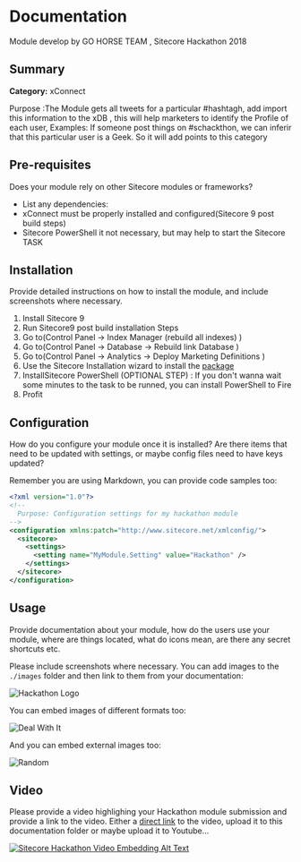 # Documentation

Module develop by GO HORSE TEAM , Sitecore Hackathon 2018

## Summary

**Category:** xConnect

Purpose :The Module gets all tweets for a particular #hashtagh, add import this information to the xDB , this will help marketers 
to identify the Profile of each user, Examples: If someone post things on #schackthon, we can inferir that this particular user is a Geek. 
So it will add points to this category

## Pre-requisites

Does your module rely on other Sitecore modules or frameworks?

- List any dependencies: 
- xConnect must be properly installed and configured(Sitecore 9 post build steps)
- Sitecore PowerShell it not necessary, but may help to start the Sitecore TASK

## Installation

Provide detailed instructions on how to install the module, and include screenshots where necessary.
1. Install Sitecore 9
2. Run Sitecore9 post build installation Steps 
3. Go to(Control Panel ->  Index Manager (rebuild all indexes) )
4. Go to(Control Panel ->  Database -> Rebuild link Database )
5. Go to(Control Panel ->  Analytics  -> Deploy Marketing Definitions )
6. Use the Sitecore Installation wizard to install the [package](#link-to-package)
7. InstallSitecore PowerShell (OPTIONAL STEP) : If you don't wanna wait some minutes to the task to be runned, 
you can install PowerShell to Fire
8. Profit

## Configuration

How do you configure your module once it is installed? Are there items that need to be updated with settings, or maybe config files need to have keys updated?

Remember you are using Markdown, you can provide code samples too:

```xml
<?xml version="1.0"?>
<!--
  Purpose: Configuration settings for my hackathon module
-->
<configuration xmlns:patch="http://www.sitecore.net/xmlconfig/">
  <sitecore>
    <settings>
      <setting name="MyModule.Setting" value="Hackathon" />
    </settings>
  </sitecore>
</configuration>
```

## Usage

Provide documentation  about your module, how do the users use your module, where are things located, what do icons mean, are there any secret shortcuts etc.

Please include screenshots where necessary. You can add images to the `./images` folder and then link to them from your documentation:

![Hackathon Logo](images/hackathon.png?raw=true "Hackathon Logo")

You can embed images of different formats too:

![Deal With It](images/deal-with-it.gif?raw=true "Deal With It")

And you can embed external images too:

![Random](https://placeimg.com/480/240/any "Random")

## Video

Please provide a video highlighing your Hackathon module submission and provide a link to the video. Either a [direct link](https://www.youtube.com/watch?v=EpNhxW4pNKk) to the video, upload it to this documentation folder or maybe upload it to Youtube...

[![Sitecore Hackathon Video Embedding Alt Text](https://img.youtube.com/vi/EpNhxW4pNKk/0.jpg)](https://www.youtube.com/watch?v=EpNhxW4pNKk)
